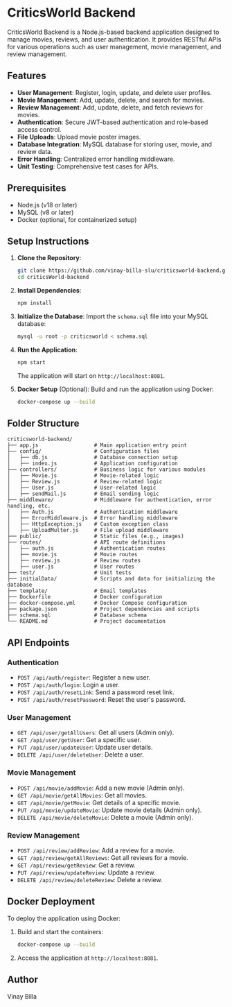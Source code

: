 # CriticsWorld Backend

CriticsWorld Backend is a Node.js-based backend application designed to manage movies, reviews, and user authentication. It provides RESTful APIs for various operations such as user management, movie management, and review management.

## Features

- **User Management**: Register, login, update, and delete user profiles.
- **Movie Management**: Add, update, delete, and search for movies.
- **Review Management**: Add, update, delete, and fetch reviews for movies.
- **Authentication**: Secure JWT-based authentication and role-based access control.
- **File Uploads**: Upload movie poster images.
- **Database Integration**: MySQL database for storing user, movie, and review data.
- **Error Handling**: Centralized error handling middleware.
- **Unit Testing**: Comprehensive test cases for APIs.

## Prerequisites

- Node.js (v18 or later)
- MySQL (v8 or later)
- Docker (optional, for containerized setup)

## Setup Instructions

1. **Clone the Repository**:
   ```bash
   git clone https://github.com/vinay-billa-slu/criticsworld-backend.git
   cd criticsWorld-backend
   ```

2. **Install Dependencies**:
   ```bash
   npm install
   ```

3. **Initialize the Database**:
   Import the `schema.sql` file into your MySQL database:
   ```bash
   mysql -u root -p criticsworld < schema.sql
   ```

4. **Run the Application**:
   ```bash
   npm start
   ```
   The application will start on `http://localhost:8081`.

5. **Docker Setup** (Optional):
   Build and run the application using Docker:
   ```bash
   docker-compose up --build
   ```

## Folder Structure

```
criticsworld-backend/
├── app.js                  # Main application entry point
├── config/                 # Configuration files
│   ├── db.js               # Database connection setup
│   ├── index.js            # Application configuration
├── controllers/            # Business logic for various modules
│   ├── Movie.js            # Movie-related logic
│   ├── Review.js           # Review-related logic
│   ├── User.js             # User-related logic
│   ├── sendMail.js         # Email sending logic
├── middleware/             # Middleware for authentication, error handling, etc.
│   ├── Auth.js             # Authentication middleware
│   ├── ErrorMiddleware.js  # Error handling middleware
│   ├── HttpException.js    # Custom exception class
│   ├── UploadMulter.js     # File upload middleware
├── public/                 # Static files (e.g., images)
├── routes/                 # API route definitions
│   ├── auth.js             # Authentication routes
│   ├── movie.js            # Movie routes
│   ├── review.js           # Review routes
│   ├── user.js             # User routes
├── test/                   # Unit tests
├── initialData/            # Scripts and data for initializing the database
├── template/               # Email templates
├── Dockerfile              # Docker configuration
├── docker-compose.yml      # Docker Compose configuration
├── package.json            # Project dependencies and scripts
├── schema.sql              # Database schema
└── README.md               # Project documentation
```

## API Endpoints

### Authentication
- `POST /api/auth/register`: Register a new user.
- `POST /api/auth/login`: Login a user.
- `POST /api/auth/resetLink`: Send a password reset link.
- `POST /api/auth/resetPassword`: Reset the user's password.

### User Management
- `GET /api/user/getAllUsers`: Get all users (Admin only).
- `GET /api/user/getUser`: Get a specific user.
- `PUT /api/user/updateUser`: Update user details.
- `DELETE /api/user/deleteUser`: Delete a user.

### Movie Management
- `POST /api/movie/addMovie`: Add a new movie (Admin only).
- `GET /api/movie/getAllMovies`: Get all movies.
- `GET /api/movie/getMovie`: Get details of a specific movie.
- `PUT /api/movie/updateMovie`: Update movie details (Admin only).
- `DELETE /api/movie/deleteMovie`: Delete a movie (Admin only).

### Review Management
- `POST /api/review/addReview`: Add a review for a movie.
- `GET /api/review/getAllReviews`: Get all reviews for a movie.
- `GET /api/review/getReview`: Get a review.
- `PUT /api/review/updateReview`: Update a review.
- `DELETE /api/review/deleteReview`: Delete a review.

## Docker Deployment

To deploy the application using Docker:
1. Build and start the containers:
   ```bash
   docker-compose up --build
   ```
2. Access the application at `http://localhost:8081`.

## Author

Vinay Billa
